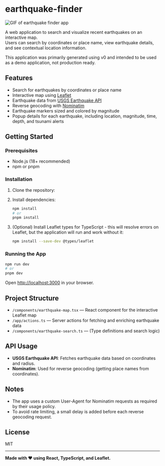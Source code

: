 # earthquake-finder

![GIF of earthquake finder app](https://github.com/AmandaApollo/earthquake-finder/blob/main/map.gif)

A web application to search and visualize recent earthquakes on an interactive map.  
Users can search by coordinates or place name, view earthquake details, and see contextual location information.

This application was primarily generated using v0 and intended to be used as a demo application, not production ready. 

## Features

- Search for earthquakes by coordinates or place name
- Interactive map using [Leaflet](https://leafletjs.com/)
- Earthquake data from [USGS Earthquake API](https://earthquake.usgs.gov/fdsnws/event/1/)
- Reverse geocoding with [Nominatim](https://nominatim.openstreetmap.org/)
- Earthquake markers sized and colored by magnitude
- Popup details for each earthquake, including location, magnitude, time, depth, and tsunami alerts

## Getting Started

### Prerequisites

- Node.js (18+ recommended)
- npm or pnpm

### Installation

1. Clone the repository:
 
2. Install dependencies:
   ```sh
   npm install
   # or
   pnpm install
   ```

3. (Optional) Install Leaflet types for TypeScript - this will resolve errors on Leaflet, but the application will run and work without it:
   ```sh
   npm install --save-dev @types/leaflet
   ```

### Running the App

```sh
npm run dev
# or
pnpm dev
```

Open [http://localhost:3000](http://localhost:3000) in your browser.

## Project Structure

- `/components/earthquake-map.tsx` — React component for the interactive Leaflet map
- `/app/actions.ts` — Server actions for fetching and enriching earthquake data
- `/components/earthquake-search.ts` — (Type definitions and search logic)

## API Usage

- **USGS Earthquake API**: Fetches earthquake data based on coordinates and radius.
- **Nominatim**: Used for reverse geocoding (getting place names from coordinates).

## Notes

- The app uses a custom User-Agent for Nominatim requests as required by their usage policy.
- To avoid rate limiting, a small delay is added before each reverse geocoding request.

## License

MIT

---

**Made with ❤️ using React, TypeScript, and Leaflet.**
